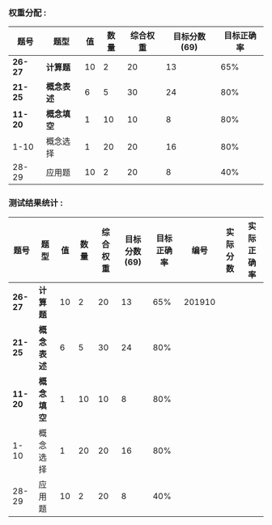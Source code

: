 ### 权重分配 :

| 题号      | 题型         | 值   | 数量 | 综合权重 | 目标分数(69) | 目标正确率 |
| --------- | ------------ | ---- | ---- | -------- | ------------ | ---------- |
| **26-27** | **计算题**   | 10   | 2    | 20       | 13           | 65%        |
| **21-25** | **概念表述** | 6    | 5    | 30       | 24           | 80%        |
| **11-20** | **概念填空** | 1    | 10   | 10       | 8            | 80%        |
| 1-10      | 概念选择     | 1    | 20   | 20       | 16           | 80%        |
| 28-29     | 应用题       | 10   | 2    | 20       | 8            | 40%        |





### 测试结果统计 :

| 题号      | 题型         | 值   | 数量 | 综合权重 | 目标分数(69) | 目标正确率 | 编号   | 实际分数 | 实际正确率 |
| --------- | ------------ | ---- | ---- | -------- | ------------ | ---------- | ------ | -------- | ---------- |
| **26-27** | **计算题**   | 10   | 2    | 20       | 13           | 65%        | 201910 |          |            |
| **21-25** | **概念表述** | 6    | 5    | 30       | 24           | 80%        |        |          |            |
| **11-20** | **概念填空** | 1    | 10   | 10       | 8            | 80%        |        |          |            |
| 1-10      | 概念选择     | 1    | 20   | 20       | 16           | 80%        |        |          |            |
| 28-29     | 应用题       | 10   | 2    | 20       | 8            | 40%        |        |          |            |

